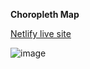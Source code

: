 **Choropleth Map**

[Netlify live site](https://nkp1111-d3-visualization-choropleth.netlify.app/)

![image](https://user-images.githubusercontent.com/105532413/190070689-28de4102-0820-495c-a54f-ca0c191d826c.png)
